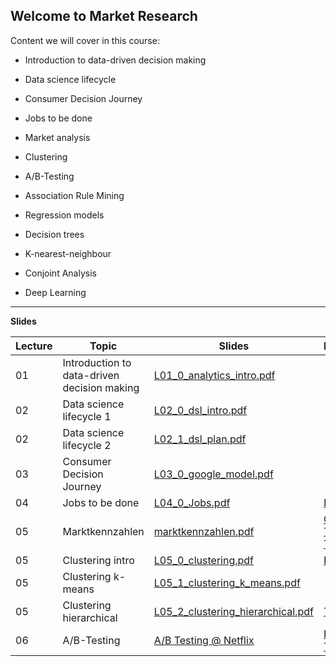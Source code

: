 ## Welcome to Market Research 

Content we will cover in this course:

- 	Introduction to data-driven decision making
- 	Data science lifecycle
- 	Consumer Decision Journey
- 	Jobs to be done
- 	Market analysis
- 	Clustering
-  A/B-Testing


- 	Association Rule Mining
- 	Regression models
- 	Decision trees
- 	K-nearest-neighbour
- 	Conjoint Analysis
- 	Deep Learning


---

**Slides**


Lecture|Topic|Slides | Resources
---|---|---|---
01|Introduction to data-driven decision making|[L01_0_analytics_intro.pdf](https://github.com/kirenz/market-research/blob/main/slides/L01_0_analytics_intro.pdf)|
02|Data science lifecycle 1|[L02_0_dsl_intro.pdf](https://github.com/kirenz/market-research/blob/main/slides/L02_0_dsl_intro.pdf)  |
02|Data science lifecycle 2|[L02_1_dsl_plan.pdf](https://github.com/kirenz/market-research/blob/main/slides/L02_1_dsl_plan.pdf)  |
03|Consumer Decision Journey|[L03_0_google_model.pdf](https://github.com/kirenz/market-research/blob/main/slides/L03_0_google_model.pdf) |  
04|Jobs to be done| [L04_0_Jobs.pdf](https://github.com/kirenz/market-research/blob/main/slides/L04_0_Jobs.pdf)  | [Book](https://github.com/kirenz/market-research/blob/main/slides/L04_1_Jobs_book.pdf)
05 | Marktkennzahlen | [marktkennzahlen.pdf](https://drive.google.com/file/d/1CUGSZizxWyp58Cg86sHWfngwaaS0YMS9/view?usp=sharing) |[Case](https://drive.google.com/file/d/1E7bEnbwc5ixaIy2pdHCOJp4Llvh2UL6S/view?usp=sharing), [Table](https://docs.google.com/spreadsheets/d/1kFW8d_cSzKzGyKYgsWNlRG6Wubf8NcpO3Y09P6-yWec/edit?usp=sharing), [Table edit](https://docs.google.com/spreadsheets/d/1sD_uxTtVebIS_FWAY9c6C1_AfGSm9HSwndCKuGul0Jk/edit?usp=sharing) |
05|Clustering intro|[L05_0_clustering.pdf](https://github.com/kirenz/market-research/blob/main/slides/L05_0_clustering.pdf)  | [Example](https://docs.google.com/spreadsheets/d/1cRrsCSvJonwObtQGg_MURQlglHJIW9wl3lhd1Xhs99k/edit?usp=sharing)
05|Clustering k-means|[L05_1_clustering_k_means.pdf](https://github.com/kirenz/market-research/blob/main/slides/L05_1_clustering_k_means.pdf)  |
05|Clustering hierarchical|[L05_2_clustering_hierarchical.pdf](https://github.com/kirenz/market-research/blob/main/slides/L05_2_clustering_hierarchical.pdf) | [Tutorial](https://kirenz.github.io/clustering/hierarchisch.html)
06|A/B-Testing |[A/B Testing @ Netflix](https://docs.google.com/presentation/d/1sXRP142xVtZ_65Dp-sadd2eNJhK0P8OtU7mH83XIupU/export/pdf) | [Netflix Techblog](https://netflixtechblog.com/decision-making-at-netflix-33065fa06481)



<!--
04|Jobs to be done|NA
 
-->


